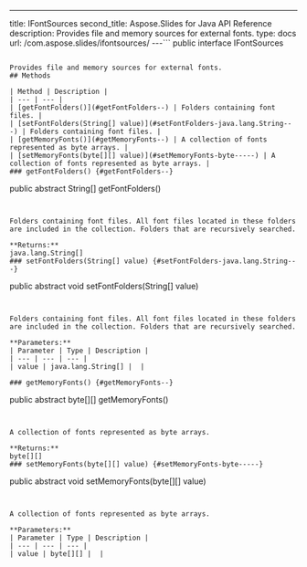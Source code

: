 ---
title: IFontSources
second_title: Aspose.Slides for Java API Reference
description: Provides file and memory sources for external fonts.
type: docs
url: /com.aspose.slides/ifontsources/
---```
public interface IFontSources
```

Provides file and memory sources for external fonts.
## Methods

| Method | Description |
| --- | --- |
| [getFontFolders()](#getFontFolders--) | Folders containing font files. |
| [setFontFolders(String[] value)](#setFontFolders-java.lang.String---) | Folders containing font files. |
| [getMemoryFonts()](#getMemoryFonts--) | A collection of fonts represented as byte arrays. |
| [setMemoryFonts(byte[][] value)](#setMemoryFonts-byte-----) | A collection of fonts represented as byte arrays. |
### getFontFolders() {#getFontFolders--}
```
public abstract String[] getFontFolders()
```


Folders containing font files. All font files located in these folders are included in the collection. Folders that are recursively searched.

**Returns:**
java.lang.String[]
### setFontFolders(String[] value) {#setFontFolders-java.lang.String---}
```
public abstract void setFontFolders(String[] value)
```


Folders containing font files. All font files located in these folders are included in the collection. Folders that are recursively searched.

**Parameters:**
| Parameter | Type | Description |
| --- | --- | --- |
| value | java.lang.String[] |  |

### getMemoryFonts() {#getMemoryFonts--}
```
public abstract byte[][] getMemoryFonts()
```


A collection of fonts represented as byte arrays.

**Returns:**
byte[][]
### setMemoryFonts(byte[][] value) {#setMemoryFonts-byte-----}
```
public abstract void setMemoryFonts(byte[][] value)
```


A collection of fonts represented as byte arrays.

**Parameters:**
| Parameter | Type | Description |
| --- | --- | --- |
| value | byte[][] |  |


